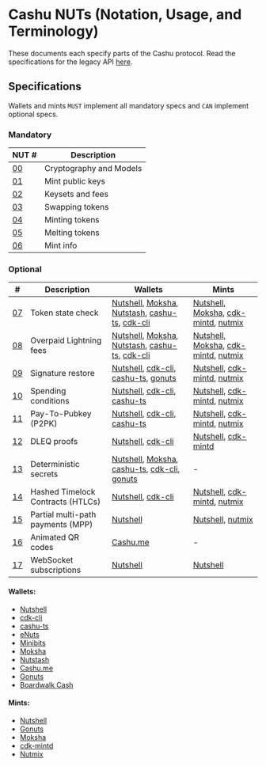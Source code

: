 # Cashu NUTs (Notation, Usage, and Terminology)

These documents each specify parts of the Cashu protocol. Read the specifications for the legacy API [here](https://github.com/cashubtc/nuts/tree/74f26b81b6617db710fa1081eebc0c7203711213).

## Specifications

Wallets and mints `MUST` implement all mandatory specs and `CAN` implement optional specs.

### Mandatory

| NUT #    | Description             |
| -------- | ----------------------- |
| [00][00] | Cryptography and Models |
| [01][01] | Mint public keys        |
| [02][02] | Keysets and fees        |
| [03][03] | Swapping tokens         |
| [04][04] | Minting tokens          |
| [05][05] | Melting tokens          |
| [06][06] | Mint info               |

### Optional

| #        | Description                       | Wallets                                                                     | Mints                                                   |
| -------- | --------------------------------- | --------------------------------------------------------------------------- | --------------------------------------------------------|
| [07][07] | Token state check                 | [Nutshell][py], [Moksha][moksha], [Nutstash][ns], [cashu-ts][ts], [cdk-cli] | [Nutshell][py], [Moksha][moksha], [cdk-mintd], [nutmix] |
| [08][08] | Overpaid Lightning fees           | [Nutshell][py], [Moksha][moksha], [Nutstash][ns], [cashu-ts][ts], [cdk-cli] | [Nutshell][py], [Moksha][moksha], [cdk-mintd], [nutmix] |
| [09][09] | Signature restore                 | [Nutshell][py], [cdk-cli], [cashu-ts][ts], [gonuts]                         | [Nutshell][py], [cdk-mintd], [nutmix]                   |
| [10][10] | Spending conditions               | [Nutshell][py], [cdk-cli], [cashu-ts][ts]                                   | [Nutshell][py], [cdk-mintd], [nutmix]                   |
| [11][11] | Pay-To-Pubkey (P2PK)              | [Nutshell][py], [cdk-cli], [cashu-ts][ts]                                   | [Nutshell][py], [cdk-mintd], [nutmix]                   |
| [12][12] | DLEQ proofs                       | [Nutshell][py], [cdk-cli]                                                   | [Nutshell][py], [cdk-mintd]                             |
| [13][13] | Deterministic secrets             | [Nutshell][py], [Moksha][moksha], [cashu-ts][ts], [cdk-cli], [gonuts]       | -                                                       |
| [14][14] | Hashed Timelock Contracts (HTLCs) | [Nutshell][py], [cdk-cli]                                                   | [Nutshell][py], [cdk-mintd], [nutmix]                   |
| [15][15] | Partial multi-path payments (MPP) | [Nutshell][py]                                                              | [Nutshell][py], [nutmix]                                |
| [16][16] | Animated QR codes                 | [Cashu.me][cashume]                                                         | -                                                       |
| [17][17] | WebSocket subscriptions           | [Nutshell][py]                                                              | [Nutshell][py]                                          |

#### Wallets:

- [Nutshell][py]
- [cdk-cli][cdk-cli]
- [cashu-ts][ts]
- [eNuts][enuts]
- [Minibits][minibits]
- [Moksha][moksha]
- [Nutstash][ns]
- [Cashu.me][cashume]
- [Gonuts][gonuts]
- [Boardwalk Cash][bwc]

#### Mints:

- [Nutshell][py]
- [Gonuts][gonuts]
- [Moksha][moksha]
- [cdk-mintd][cdk-mintd]
- [Nutmix][nutmix]

[py]: https://github.com/cashubtc/nutshell
[lnbits]: https://github.com/lnbits/cashu
[cashume]: https://cashu.me
[ns]: https://nutstash.app/
[ts]: https://github.com/cashubtc/cashu-ts
[enuts]: https://github.com/cashubtc/eNuts
[minibits]: https://github.com/minibits-cash/minibits_wallet
[moksha]: https://github.com/ngutech21/moksha
[cdk]: https://github.com/cashubtc/cdk
[cdk-cli]: https://github.com/cashubtc/cdk/tree/main/crates/cdk-cli
[cdk-mintd]: https://github.com/cashubtc/cdk/tree/main/crates/cdk-mintd
[gonuts]: https://github.com/elnosh/gonuts
[nutmix]: https://github.com/lescuer97/nutmix
[bwc]: https://github.com/MakePrisms/boardwalkcash
[00]: 00.md
[01]: 01.md
[02]: 02.md
[03]: 03.md
[04]: 04.md
[05]: 05.md
[06]: 06.md
[07]: 07.md
[08]: 08.md
[09]: 09.md
[10]: 10.md
[11]: 11.md
[12]: 12.md
[13]: 13.md
[14]: 14.md
[15]: 15.md
[16]: 16.md
[17]: 17.md
